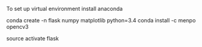 To set up virtual environment install anaconda

conda create -n flask numpy matplotlib python=3.4
conda install -c menpo opencv3

source activate flask
